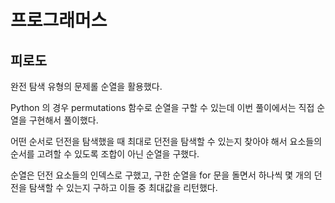 # 프로그래머스

## 피로도

완전 탐색 유형의 문제롤 순열을 활용했다.

Python 의 경우 permutations 함수로 순열을 구할 수 있는데 이번 풀이에서는 직접 순열을 구현해서 풀이했다.

어떤 순서로 던전을 탐색했을 때 최대로 던전을 탐색할 수 있는지 찾아야 해서 요소들의 순서를 고려할 수 있도록 조합이 아닌 순열을 구했다.

순열은 던전 요소들의 인덱스로 구했고, 구한 순열을 for 문을 돌면서 하나씩 몇 개의 던전을 탐색할 수 있는지 구하고 이들 중 최대값을 리턴했다.

